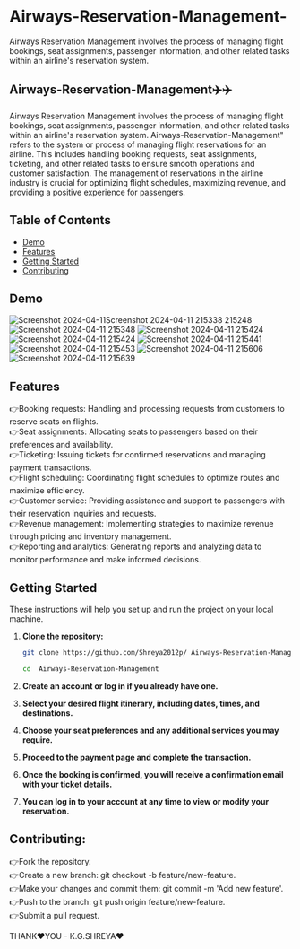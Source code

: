 # Airways-Reservation-Management-
Airways Reservation Management involves the process of managing flight bookings, seat assignments, passenger information, and other related tasks within an airline's reservation system. 
## Airways-Reservation-Management✈️✈️
   Airways Reservation Management involves the process of managing flight bookings, seat assignments, passenger information, and other related tasks within an airline's reservation system. Airways-Reservation-Management" refers to the system or process of managing flight reservations for an airline. This includes handling booking requests, seat assignments, ticketing, and other related tasks to ensure smooth operations and customer satisfaction. The management of reservations in the airline industry is crucial for optimizing flight schedules, maximizing revenue, and providing a positive experience for passengers.

## Table of Contents

- [Demo](#demo)
- [Features](#features)
- [Getting Started](#getting-started)
- [Contributing](#contributing)

## Demo
![Screenshot 2024-04-11![Screenshot 2024-04-11 215338](https://github.com/Shreya2012p/Airways-Reservation-Management-/assets/96654167/4c396ae6-de49-4f9b-82e8-f8571fb34551)
 215248](https://github.com/Shreya2012p/Airways-Reservation-Management-/assets/96654167/99c05382-6ea8-4c45-9592-3598e825ba21)
 ![Screenshot 2024-04-11 215348](https://github.com/Shreya2012p/Airways-Reservation-Management-/assets/96654167/34064b22-85ca-4f67-8992-099cb34aa129)
 ![Screenshot 2024-04-11 215424](https://github.com/Shreya2012p/Airways-Reservation-Management-/assets/96654167/98cbad75-b5a7-4076-9c60-24d7f15b8b1a)
 ![Screenshot 2024-04-11 215424](https://github.com/Shreya2012p/Airways-Reservation-Management-/assets/96654167/24fdfce3-fa94-480a-85b5-2378bc4813b0)
![Screenshot 2024-04-11 215441](https://github.com/Shreya2012p/Airways-Reservation-Management-/assets/96654167/97a96d7c-ffb0-4eb9-bf50-01a730490e98)
![Screenshot 2024-04-11 215453](https://github.com/Shreya2012p/Airways-Reservation-Management-/assets/96654167/99d4307a-c2e6-440f-9922-1d5e4e1b887e)
![Screenshot 2024-04-11 215606](https://github.com/Shreya2012p/Airways-Reservation-Management-/assets/96654167/ff186d71-e29a-4602-90ae-236b08f86ca3)
![Screenshot 2024-04-11 215639](https://github.com/Shreya2012p/Airways-Reservation-Management-/assets/96654167/70355de3-267c-4b16-a70c-3d4dc9aad773)

## Features

 👉Booking requests: Handling and processing requests from customers to reserve seats on flights.<br>
 👉Seat assignments: Allocating seats to passengers based on their preferences and availability.<br>
 👉Ticketing: Issuing tickets for confirmed reservations and managing payment transactions.<br>
 👉Flight scheduling: Coordinating flight schedules to optimize routes and maximize efficiency.<br>
 👉Customer service: Providing assistance and support to passengers with their reservation inquiries and requests.<br>
 👉Revenue management: Implementing strategies to maximize revenue through pricing and inventory management.<br>
 👉Reporting and analytics: Generating reports and analyzing data to monitor performance and make informed decisions.<br>

## Getting Started

These instructions will help you set up and run the project on your local machine.

1. **Clone the repository:**

    ```bash
    git clone https://github.com/Shreya2012p/ Airways-Reservation-Management.git
    ```
   ```bash
   cd  Airways-Reservation-Management
    ```
2. **Create an account or log in if you already have one.**
3. **Select your desired flight itinerary, including dates, times, and destinations.**
4. **Choose your seat preferences and any additional services you may require.**
5. **Proceed to the payment page and complete the transaction.**
6. **Once the booking is confirmed, you will receive a confirmation email with your ticket details.**
7. **You can log in to your account at any time to view or modify your reservation.**

## Contributing:

👉Fork the repository.</br>
👉Create a new branch: git checkout -b feature/new-feature.</br>
👉Make your changes and commit them: git commit -m 'Add new feature'.</br>
👉Push to the branch: git push origin feature/new-feature.</br>
👉Submit a pull request.</br>

THANK❤️YOU - K.G.SHREYA❤️
